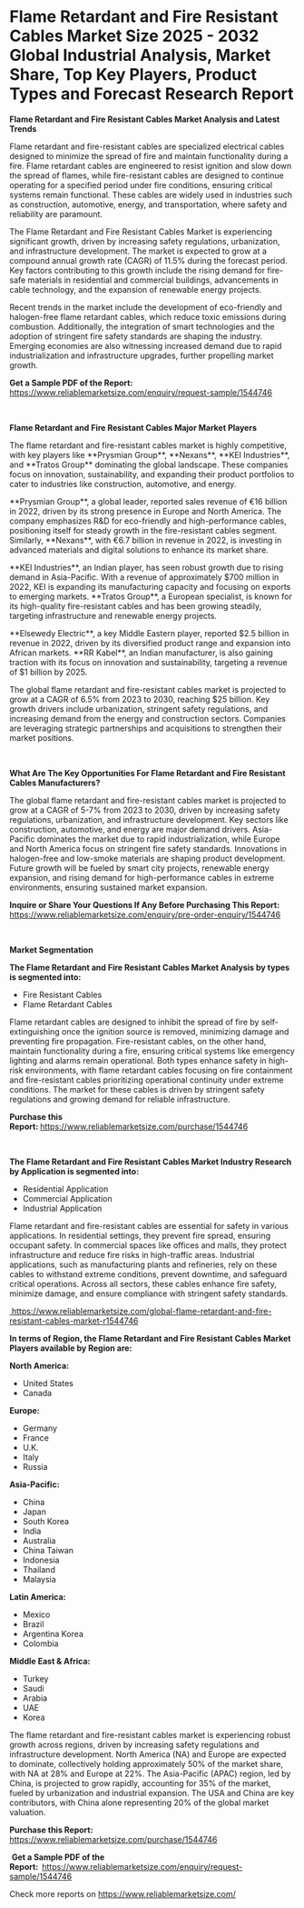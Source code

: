 <p><h1>Flame Retardant and Fire Resistant Cables Market Size 2025 - 2032 Global Industrial Analysis, Market Share, Top Key Players, Product Types and Forecast Research Report</h1></p><p><strong>Flame Retardant and Fire Resistant Cables Market Analysis and Latest Trends</strong></p>
<p><p>Flame retardant and fire-resistant cables are specialized electrical cables designed to minimize the spread of fire and maintain functionality during a fire. Flame retardant cables are engineered to resist ignition and slow down the spread of flames, while fire-resistant cables are designed to continue operating for a specified period under fire conditions, ensuring critical systems remain functional. These cables are widely used in industries such as construction, automotive, energy, and transportation, where safety and reliability are paramount.</p><p>The Flame Retardant and Fire Resistant Cables Market is experiencing significant growth, driven by increasing safety regulations, urbanization, and infrastructure development. The market is expected to grow at a compound annual growth rate (CAGR) of 11.5% during the forecast period. Key factors contributing to this growth include the rising demand for fire-safe materials in residential and commercial buildings, advancements in cable technology, and the expansion of renewable energy projects.</p><p>Recent trends in the market include the development of eco-friendly and halogen-free flame retardant cables, which reduce toxic emissions during combustion. Additionally, the integration of smart technologies and the adoption of stringent fire safety standards are shaping the industry. Emerging economies are also witnessing increased demand due to rapid industrialization and infrastructure upgrades, further propelling market growth.</p></p>
<p><strong>Get a Sample PDF of the Report:&nbsp;</strong> <a href="https://www.reliablemarketsize.com/enquiry/request-sample/1544746?utm_campaign=1911&utm_medium=2&utm_source=Github&utm_content=ia&utm_term=26012025&utm_id=flame-retardant-and-fire-resistant-cables">https://www.reliablemarketsize.com/enquiry/request-sample/1544746</a></p>
<p>&nbsp;</p>
<p><strong>Flame Retardant and Fire Resistant Cables Major Market Players</strong></p>
<p><p>The flame retardant and fire-resistant cables market is highly competitive, with key players like **Prysmian Group**, **Nexans**, **KEI Industries**, and **Tratos Group** dominating the global landscape. These companies focus on innovation, sustainability, and expanding their product portfolios to cater to industries like construction, automotive, and energy.</p><p>**Prysmian Group**, a global leader, reported sales revenue of €16 billion in 2022, driven by its strong presence in Europe and North America. The company emphasizes R&D for eco-friendly and high-performance cables, positioning itself for steady growth in the fire-resistant cables segment. Similarly, **Nexans**, with €6.7 billion in revenue in 2022, is investing in advanced materials and digital solutions to enhance its market share.</p><p>**KEI Industries**, an Indian player, has seen robust growth due to rising demand in Asia-Pacific. With a revenue of approximately $700 million in 2022, KEI is expanding its manufacturing capacity and focusing on exports to emerging markets. **Tratos Group**, a European specialist, is known for its high-quality fire-resistant cables and has been growing steadily, targeting infrastructure and renewable energy projects.</p><p>**Elsewedy Electric**, a key Middle Eastern player, reported $2.5 billion in revenue in 2022, driven by its diversified product range and expansion into African markets. **RR Kabel**, an Indian manufacturer, is also gaining traction with its focus on innovation and sustainability, targeting a revenue of $1 billion by 2025.</p><p>The global flame retardant and fire-resistant cables market is projected to grow at a CAGR of 6.5% from 2023 to 2030, reaching $25 billion. Key growth drivers include urbanization, stringent safety regulations, and increasing demand from the energy and construction sectors. Companies are leveraging strategic partnerships and acquisitions to strengthen their market positions.</p></p>
<p>&nbsp;</p>
<p><strong>What Are The Key Opportunities For Flame Retardant and Fire Resistant Cables Manufacturers?</strong></p>
<p><p>The global flame retardant and fire-resistant cables market is projected to grow at a CAGR of 5-7% from 2023 to 2030, driven by increasing safety regulations, urbanization, and infrastructure development. Key sectors like construction, automotive, and energy are major demand drivers. Asia-Pacific dominates the market due to rapid industrialization, while Europe and North America focus on stringent fire safety standards. Innovations in halogen-free and low-smoke materials are shaping product development. Future growth will be fueled by smart city projects, renewable energy expansion, and rising demand for high-performance cables in extreme environments, ensuring sustained market expansion.</p></p>
<p><strong>Inquire or Share Your Questions If Any Before Purchasing This Report:</strong> <a href="https://www.reliablemarketsize.com/enquiry/pre-order-enquiry/1544746?utm_campaign=1911&utm_medium=2&utm_source=Github&utm_content=ia&utm_term=26012025&utm_id=flame-retardant-and-fire-resistant-cables">https://www.reliablemarketsize.com/enquiry/pre-order-enquiry/1544746</a></p>
<p>&nbsp;</p>
<p><strong>Market Segmentation</strong></p>
<p><strong>The Flame Retardant and Fire Resistant Cables Market Analysis by types is segmented into:</strong></p>
<p><ul><li>Fire Resistant Cables</li><li>Flame Retardant Cables</li></ul></p>
<p><p>Flame retardant cables are designed to inhibit the spread of fire by self-extinguishing once the ignition source is removed, minimizing damage and preventing fire propagation. Fire-resistant cables, on the other hand, maintain functionality during a fire, ensuring critical systems like emergency lighting and alarms remain operational. Both types enhance safety in high-risk environments, with flame retardant cables focusing on fire containment and fire-resistant cables prioritizing operational continuity under extreme conditions. The market for these cables is driven by stringent safety regulations and growing demand for reliable infrastructure.</p></p>
<p><strong>Purchase this Report:&nbsp;</strong><a href="https://www.reliablemarketsize.com/purchase/1544746?utm_campaign=1911&utm_medium=2&utm_source=Github&utm_content=ia&utm_term=26012025&utm_id=flame-retardant-and-fire-resistant-cables">https://www.reliablemarketsize.com/purchase/1544746</a></p>
<p>&nbsp;</p>
<p><strong>The Flame Retardant and Fire Resistant Cables Market Industry Research by Application is segmented into:</strong></p>
<p><ul><li>Residential Application</li><li>Commercial Application</li><li>Industrial Application</li></ul></p>
<p><p>Flame retardant and fire-resistant cables are essential for safety in various applications. In residential settings, they prevent fire spread, ensuring occupant safety. In commercial spaces like offices and malls, they protect infrastructure and reduce fire risks in high-traffic areas. Industrial applications, such as manufacturing plants and refineries, rely on these cables to withstand extreme conditions, prevent downtime, and safeguard critical operations. Across all sectors, these cables enhance fire safety, minimize damage, and ensure compliance with stringent safety standards.</p></p>
<p><a href="https://www.reliablemarketsize.com/global-flame-retardant-and-fire-resistant-cables-market-r1544746?utm_campaign=1911&utm_medium=2&utm_source=Github&utm_content=ia&utm_term=26012025&utm_id=flame-retardant-and-fire-resistant-cables">&nbsp;https://www.reliablemarketsize.com/global-flame-retardant-and-fire-resistant-cables-market-r1544746</a></p>
<p><strong>In terms of Region, the Flame Retardant and Fire Resistant Cables Market Players available by Region are:</strong></p>
<p>
    <p> <strong> North America: </strong>
        <ul>
            <li>United States</li>
            <li>Canada</li>
        </ul>
        </p> 
    <p> <strong> Europe: </strong>
        <ul>
            <li>Germany</li>
            <li>France</li>
            <li>U.K.</li>
            <li>Italy</li>
            <li>Russia</li>
        </ul>
        </p> 
    <p> <strong> Asia-Pacific: </strong>
        <ul>
            <li>China</li>
            <li>Japan</li>
            <li>South Korea</li>
            <li>India</li>
            <li>Australia</li>
            <li>China Taiwan</li>
            <li>Indonesia</li>
            <li>Thailand</li>
            <li>Malaysia</li>
        </ul>
        </p> 
    <p> <strong> Latin America: </strong>
        <ul>
            <li>Mexico</li>
            <li>Brazil</li>
            <li>Argentina Korea</li>
            <li>Colombia</li>
        </ul>
        </p> 
    <p> <strong> Middle East & Africa: </strong>
        <ul>
            <li>Turkey</li>
            <li>Saudi</li>
            <li>Arabia</li>
            <li>UAE</li>
            <li>Korea</li>
        </ul>
    </p>
    </p>
<p><p>The flame retardant and fire-resistant cables market is experiencing robust growth across regions, driven by increasing safety regulations and infrastructure development. North America (NA) and Europe are expected to dominate, collectively holding approximately 50% of the market share, with NA at 28% and Europe at 22%. The Asia-Pacific (APAC) region, led by China, is projected to grow rapidly, accounting for 35% of the market, fueled by urbanization and industrial expansion. The USA and China are key contributors, with China alone representing 20% of the global market valuation.</p></p>
<p><strong>Purchase this Report: </strong><a href="https://www.reliablemarketsize.com/purchase/1544746?utm_campaign=1911&utm_medium=2&utm_source=Github&utm_content=ia&utm_term=26012025&utm_id=flame-retardant-and-fire-resistant-cables">https://www.reliablemarketsize.com/purchase/1544746</a></p>
<p>&nbsp;<strong>Get a Sample PDF of the Report:&nbsp;&nbsp;</strong><a href="https://www.reliablemarketsize.com/enquiry/request-sample/1544746?utm_campaign=1911&utm_medium=2&utm_source=Github&utm_content=ia&utm_term=26012025&utm_id=flame-retardant-and-fire-resistant-cables">https://www.reliablemarketsize.com/enquiry/request-sample/1544746</a></p>
<p><strong></strong></p>
<p>Check more reports on <a href="https://www.reliablemarketsize.com/?utm_campaign=1911&utm_medium=2&utm_source=Github&utm_content=ia&utm_term=26012025&utm_id=flame-retardant-and-fire-resistant-cables">https://www.reliablemarketsize.com/</a></p>